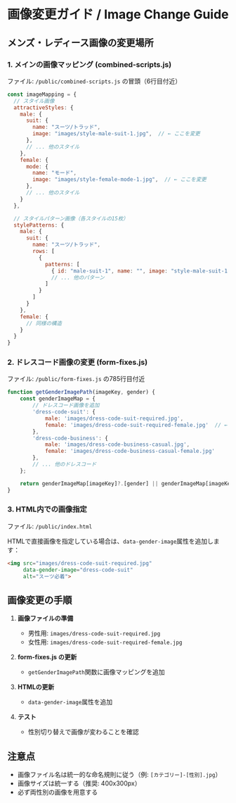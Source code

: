 # 画像変更ガイド / Image Change Guide

## メンズ・レディース画像の変更場所

### 1. メインの画像マッピング (combined-scripts.js)
ファイル: `/public/combined-scripts.js` の冒頭（6行目付近）

```javascript
const imageMapping = {
  // スタイル画像
  attractiveStyles: {
    male: {
      suit: {
        name: "スーツ/トラッド",
        image: "images/style-male-suit-1.jpg",  // ← ここを変更
      },
      // ... 他のスタイル
    },
    female: {
      mode: {
        name: "モード",
        image: "images/style-female-mode-1.jpg",  // ← ここを変更
      },
      // ... 他のスタイル
    }
  },

  // スタイルパターン画像（各スタイルの15枚）
  stylePatterns: {
    male: {
      suit: {
        name: "スーツ/トラッド",
        rows: [
          {
            patterns: [
              { id: "male-suit-1", name: "", image: "style-male-suit-1.jpg" },
              // ... 他のパターン
            ]
          }
        ]
      }
    },
    female: {
      // 同様の構造
    }
  }
}
```

### 2. ドレスコード画像の変更 (form-fixes.js)
ファイル: `/public/form-fixes.js` の785行目付近

```javascript
function getGenderImagePath(imageKey, gender) {
    const genderImageMap = {
        // ドレスコード画像を追加
        'dress-code-suit': {
            male: 'images/dress-code-suit-required.jpg',
            female: 'images/dress-code-suit-required-female.jpg'  // ← ここを変更
        },
        'dress-code-business': {
            male: 'images/dress-code-business-casual.jpg',
            female: 'images/dress-code-business-casual-female.jpg'
        },
        // ... 他のドレスコード
    };

    return genderImageMap[imageKey]?.[gender] || genderImageMap[imageKey]?.['male'];
}
```

### 3. HTML内での画像指定
ファイル: `/public/index.html`

HTMLで直接画像を指定している場合は、`data-gender-image`属性を追加します：

```html
<img src="images/dress-code-suit-required.jpg"
     data-gender-image="dress-code-suit"
     alt="スーツ必着">
```

## 画像変更の手順

1. **画像ファイルの準備**
   - 男性用: `images/dress-code-suit-required.jpg`
   - 女性用: `images/dress-code-suit-required-female.jpg`

2. **form-fixes.js の更新**
   - `getGenderImagePath`関数に画像マッピングを追加

3. **HTMLの更新**
   - `data-gender-image`属性を追加

4. **テスト**
   - 性別切り替えで画像が変わることを確認

## 注意点
- 画像ファイル名は統一的な命名規則に従う（例: `[カテゴリー]-[性別].jpg`）
- 画像サイズは統一する（推奨: 400x300px）
- 必ず両性別の画像を用意する
